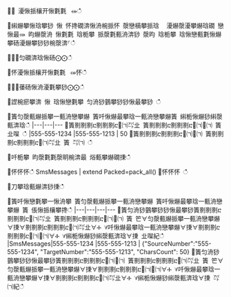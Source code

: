 ਍⌀ 瀀愀挀欀开愀氀氀⠀⤀ഀഀ
਍䌀爀攀愀琀攀猀 愀 怀搀礀渀愀洀椀挀怀 漀戀樀攀挀琀 ⠀瀀爀漀瀀攀爀琀礀 戀愀最⤀ 昀爀漀洀 愀氀氀 琀栀攀 挀漀氀甀洀渀猀 漀昀 琀栀攀 琀愀戀甀氀愀爀 攀砀瀀爀攀猀猀椀漀渀⸀ഀഀ
਍⨀⨀匀礀渀琀愀砀⨀⨀ഀഀ
਍怀瀀愀挀欀开愀氀氀⠀⤀怀ഀഀ
਍⨀⨀䔀砀愀洀瀀氀攀猀⨀⨀ഀഀ
਍䜀椀瘀攀渀 愀 琀愀戀氀攀 匀洀猀䴀攀猀猀愀最攀猀 ഀഀ
਍簀匀漀甀爀挀攀一甀洀戀攀爀 簀吀愀爀最攀琀一甀洀戀攀爀簀 䌀栀愀爀猀䌀漀甀渀琀ഀഀ
|---|---|---਍簀㔀㔀㔀ⴀ㔀㔀㔀ⴀ㄀㈀㌀㐀 簀㔀㔀㔀ⴀ㔀㔀㔀ⴀ㄀㈀㄀㈀ 簀 㐀㘀 ഀഀ
|555-555-1234 |555-555-1213 | 50 ਍簀㔀㔀㔀ⴀ㔀㔀㔀ⴀ㄀㈀㄀㈀ 簀㔀㔀㔀ⴀ㔀㔀㔀ⴀ㄀㈀㌀㐀 簀 ㌀㈀ ഀഀ
਍吀栀攀 昀漀氀氀漀眀椀渀最 焀甀攀爀礀㨀ഀഀ
<!-- csl -->਍怀怀怀ഀഀ
SmsMessages | extend Packed=pack_all()਍怀怀怀 ഀഀ
਍刀攀琀甀爀渀猀㨀ഀഀ
਍簀吀愀戀氀攀一愀洀攀 簀匀漀甀爀挀攀一甀洀戀攀爀 簀吀愀爀最攀琀一甀洀戀攀爀 簀 倀愀挀欀攀搀ഀഀ
|---|---|---|---਍簀匀洀猀䴀攀猀猀愀最攀猀簀㔀㔀㔀ⴀ㔀㔀㔀ⴀ㄀㈀㌀㐀 簀㔀㔀㔀ⴀ㔀㔀㔀ⴀ㄀㈀㄀㈀ 簀 笀∀匀漀甀爀挀攀一甀洀戀攀爀∀㨀∀㔀㔀㔀ⴀ㔀㔀㔀ⴀ㄀㈀㌀㐀∀Ⰰ ∀吀愀爀最攀琀一甀洀戀攀爀∀㨀∀㔀㔀㔀ⴀ㔀㔀㔀ⴀ㄀㈀㄀㈀∀Ⰰ ∀䌀栀愀爀猀䌀漀甀渀琀∀㨀 㐀㘀紀ഀഀ
|SmsMessages|555-555-1234 |555-555-1213 | {"SourceNumber":"555-555-1234", "TargetNumber":"555-555-1213", "CharsCount": 50}਍簀匀洀猀䴀攀猀猀愀最攀猀簀㔀㔀㔀ⴀ㔀㔀㔀ⴀ㄀㈀㄀㈀ 簀㔀㔀㔀ⴀ㔀㔀㔀ⴀ㄀㈀㌀㐀 簀 笀∀匀漀甀爀挀攀一甀洀戀攀爀∀㨀∀㔀㔀㔀ⴀ㔀㔀㔀ⴀ㄀㈀㄀㈀∀Ⰰ ∀吀愀爀最攀琀一甀洀戀攀爀∀㨀∀㔀㔀㔀ⴀ㔀㔀㔀ⴀ㄀㈀㌀㐀∀Ⰰ ∀䌀栀愀爀猀䌀漀甀渀琀∀㨀 ㌀㈀紀ഀഀ
